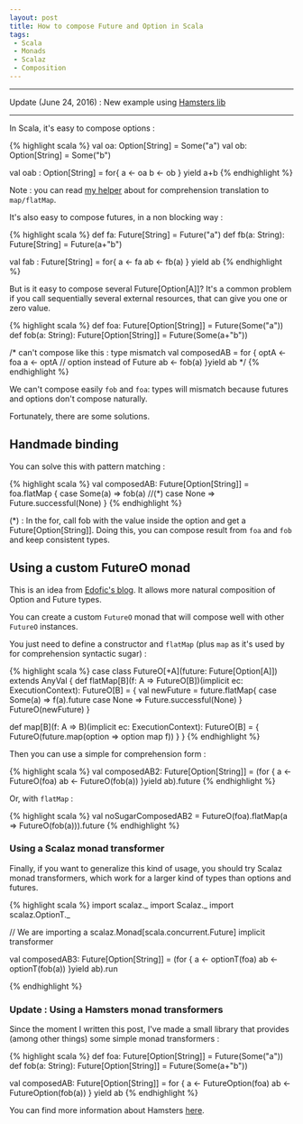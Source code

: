 ```yaml
---
layout: post
title: How to compose Future and Option in Scala
tags:
 - Scala
 - Monads
 - Scalaz
 - Composition
---
```


---

 Update (June 24, 2016) : New example using [Hamsters lib](https://github.com/scala-hamsters/hamsters)

---

In Scala, it's easy to compose options :

{% highlight scala %}
val oa: Option[String] = Some("a")
val ob: Option[String] = Some("b")

val oab : Option[String] = for{
  a <- oa
  b <- ob
} yield a+b
{% endhighlight %}

Note : you can read [my helper](https://gist.github.com/loicdescotte/4044169) about for comprehension translation to `map/flatMap`.

It's also easy to compose futures,  in a non blocking way :

{% highlight scala %}
def fa: Future[String] = Future("a")
def fb(a: String): Future[String] = Future(a+"b")

val fab : Future[String] = for{
  a <- fa
  ab <- fb(a)
} yield ab
{% endhighlight %}

But is it easy to compose several Future[Option[A]]? It's a common problem if you call sequentially several external resources, that can give you one or zero value.

{% highlight scala %}
def foa: Future[Option[String]] = Future(Some("a"))
def fob(a: String): Future[Option[String]] = Future(Some(a+"b"))

/* can't compose like this : type mismatch
val composedAB = for {
  optA <-foa
  a <- optA // option instead of Future
  ab <- fob(a)
}yield ab
*/
{% endhighlight %}

We can't compose easily `fob` and `foa`: types will mismatch because futures and options don't compose naturally.

Fortunately, there are some solutions.

## Handmade binding

You can solve this with pattern matching : 

{% highlight scala %}
val composedAB: Future[Option[String]] = foa.flatMap {
  case Some(a) => fob(a) //(*)
  case None => Future.successful(None)
}
{% endhighlight %}

(*) : In the for, call fob with the value inside the option and get a Future[Option[String]].
Doing this, you can compose result from `foa` and `fob` and keep consistent types.

## Using a custom FutureO monad

This is an idea from [Edofic's blog](http://www.edofic.com/posts/2014-03-07-practical-future-option.html). It allows more natural composition of Option and Future types.

You can create a custom `FutureO` monad that will compose well with other `FutureO` instances.

You just need to define a constructor and `flatMap` (plus `map` as it's used by for comprehension syntactic sugar) : 

{% highlight scala %}
case class FutureO[+A](future: Future[Option[A]]) extends AnyVal {
  def flatMap[B](f: A => FutureO[B])(implicit ec: ExecutionContext): FutureO[B] = {
    val newFuture = future.flatMap{
      case Some(a) => f(a).future
      case None => Future.successful(None)
    }
    FutureO(newFuture)
  }

  def map[B](f: A => B)(implicit ec: ExecutionContext): FutureO[B] = {
    FutureO(future.map(option => option map f))
  }
}
{% endhighlight %}

Then you can use a simple for comprehension form :

{% highlight scala %}
val composedAB2: Future[Option[String]] = (for {
  a <- FutureO(foa)
  ab <- FutureO(fob(a))
}yield ab).future
{% endhighlight %}

Or, with `flatMap` :

{% highlight scala %}
val noSugarComposedAB2 = FutureO(foa).flatMap(a => FutureO(fob(a))).future
{% endhighlight %}

### Using a Scalaz monad transformer

Finally, if you want to generalize this kind of usage, you should try Scalaz monad transformers, which work for a larger kind of types than options and futures.

{% highlight scala %}
import scalaz._
import Scalaz._
import scalaz.OptionT._

// We are importing a scalaz.Monad[scala.concurrent.Future] implicit transformer

val composedAB3: Future[Option[String]] = (for {
  a <- optionT(foa)
  ab <- optionT(fob(a))
}yield ab).run

{% endhighlight %}

### Update : Using a Hamsters monad transformers

Since the moment I written this post, I've made a small library that provides (among other things) some simple monad transformers : 

{% highlight scala %}
def foa: Future[Option[String]] = Future(Some("a"))
def fob(a: String): Future[Option[String]] = Future(Some(a+"b"))

val composedAB: Future[Option[String]] = for {
  a <- FutureOption(foa)
  ab <- FutureOption(fob(a))
} yield ab
{% endhighlight %}

You can find more information about Hamsters [here](https://github.com/scala-hamsters/hamsters).
